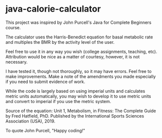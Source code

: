 # java-calorie-calculator
This project was inspired by John Purcell's Java for Complete Beginners course. 

The calculator uses the Harris-Benedict equation for basal metabolic rate and multiples the BMR by the activity level of the user.

Feel free to use it in any way you wish (college assignments, teaching, etc). Attribution would be nice as a matter of courtesy, however, it is not necessary.

I have tested it, though not thoroughly, so it may have errors. Feel free to make improvements. Make a note of the amendments you made especially if you need to submit evidence of work.

While the code is largely based on using imperial units and calculates metric units automatically, you may wish to develop it to use metric units and convert to imperial if you use the metric system.

Source of the equation: Unit 1, Metabolism, in Fitness: The Complete Guide by Fred Hatfield, PhD. Published by the International Sports Sciences Association (USA), 2019.

To quote John Purcell, "Happy coding!"
